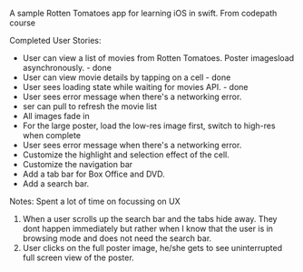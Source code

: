 A sample Rotten Tomatoes app for learning iOS in swift. From codepath course 

Completed User Stories:
* User can view a list of movies from Rotten Tomatoes. Poster imagesload asynchronously. - done 
* User can view movie details by tapping on a cell - done 
* User sees loading state while waiting for movies API. - done 
* User sees error message when there's a networking error.
* ser can pull to refresh the movie list
* All images fade in
* For the large poster, load the low-res image first, switch to high-res when complete
* User sees error message when there's a networking error.
* Customize the highlight and selection effect of the cell.
* Customize the navigation bar
* Add a tab bar for Box Office and DVD.
* Add a search bar.

Notes: Spent a lot of time on focussing on UX
1. When a user scrolls up the search bar and the tabs hide away. They dont happen immediately but rather when I know that the user is in browsing mode and does not need the search bar. 
2. User clicks on the full poster image, he/she gets to see uninterrupted full screen view of the poster.
